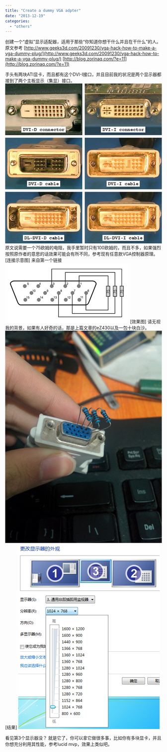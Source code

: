 ```yaml
---
title: "Create a dummy VGA adpter"
date: "2013-12-19"
categories: 
  - "others"
---
```


创建一个“虚拟”显示适配器，适用于那些“你知道你想干什么并且在干什么”的人。 原文参考 [http://www.geeks3d.com/20091230/vga-hack-how-to-make-a-vga-dummy-plug/](http://www.geeks3d.com/20091230/vga-hack-how-to-make-a-vga-dummy-plug/) [http://blog.zorinaq.com/?e=11](http://blog.zorinaq.com/?e=11)

手头有两块ATI显卡，而且都有这个DVI-I接口，并且目前我的状况是两个显示器都接到了两个主板显示（集显）接口。 [![sldldvi](images/sldldvi.jpg)](http://blog.lofyer.org/2013/12/create-dummy-vga-adpter/sldldvi/) 原文说需要一个75欧姆的电阻，我手里暂时只有100欧姆的，而且不多，如果强烈按照原作者的意思的话效果可能会有所不同，参考现有任意款VGA控制器原理。 \[连接示意图\] 来自第一个链接 [![vga_dummy_electronic_schema](images/vga_dummy_electronic_schema.jpg)](http://blog.lofyer.org/2013/12/create-dummy-vga-adpter/vga_dummy_electronic_schema/) \[效果图\] 请无视我的背景，如果有人好奇的话，那是上篇文章的eZ430以及一包十块白沙。 [![QQ图片20131220001003](images/QQ图片20131220001003-757x1024.jpg)](http://blog.lofyer.org/2013/12/create-dummy-vga-adpter/qq%e5%9b%be%e7%89%8720131220001003/) \[结果\] [![QQ截图20131220001602](images/QQ截图20131220001602.png)](http://blog.lofyer.org/2013/12/create-dummy-vga-adpter/qq%e6%88%aa%e5%9b%be20131220001602/)

看见第3个显示器没？ 就是它了，你可以拿它做很多事，比如你有多块显卡，并且你想充分利用其性能，参考lucid mvp，效果上类似吧。

